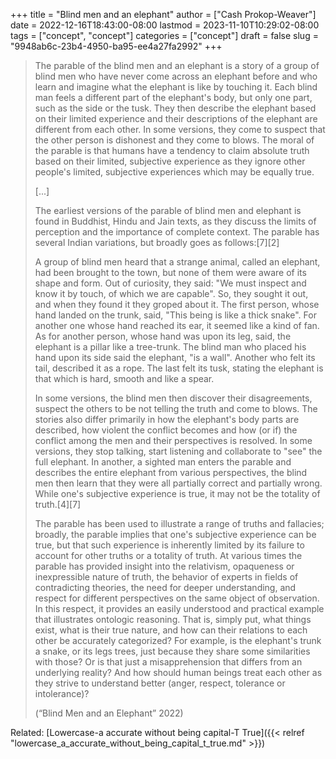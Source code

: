 +++
title = "Blind men and an elephant"
author = ["Cash Prokop-Weaver"]
date = 2022-12-16T18:43:00-08:00
lastmod = 2023-11-10T10:29:02-08:00
tags = ["concept", "concept"]
categories = ["concept"]
draft = false
slug = "9948ab6c-23b4-4950-ba95-ee4a27fa2992"
+++

> The parable of the blind men and an elephant is a story of a group of blind men who have never come across an elephant before and who learn and imagine what the elephant is like by touching it. Each blind man feels a different part of the elephant's body, but only one part, such as the side or the tusk. They then describe the elephant based on their limited experience and their descriptions of the elephant are different from each other. In some versions, they come to suspect that the other person is dishonest and they come to blows. The moral of the parable is that humans have a tendency to claim absolute truth based on their limited, subjective experience as they ignore other people's limited, subjective experiences which may be equally true.
>
> [...]
>
> The earliest versions of the parable of blind men and elephant is found in Buddhist, Hindu and Jain texts, as they discuss the limits of perception and the importance of complete context. The parable has several Indian variations, but broadly goes as follows:[7][2]
>
> <div class="quote2">
>
> A group of blind men heard that a strange animal, called an elephant, had been brought to the town, but none of them were aware of its shape and form. Out of curiosity, they said: "We must inspect and know it by touch, of which we are capable". So, they sought it out, and when they found it they groped about it. The first person, whose hand landed on the trunk, said, "This being is like a thick snake". For another one whose hand reached its ear, it seemed like a kind of fan. As for another person, whose hand was upon its leg, said, the elephant is a pillar like a tree-trunk. The blind man who placed his hand upon its side said the elephant, "is a wall". Another who felt its tail, described it as a rope. The last felt its tusk, stating the elephant is that which is hard, smooth and like a spear.
>
> </div>
>
> In some versions, the blind men then discover their disagreements, suspect the others to be not telling the truth and come to blows. The stories also differ primarily in how the elephant's body parts are described, how violent the conflict becomes and how (or if) the conflict among the men and their perspectives is resolved. In some versions, they stop talking, start listening and collaborate to "see" the full elephant. In another, a sighted man enters the parable and describes the entire elephant from various perspectives, the blind men then learn that they were all partially correct and partially wrong. While one's subjective experience is true, it may not be the totality of truth.[4][7]
>
> The parable has been used to illustrate a range of truths and fallacies; broadly, the parable implies that one's subjective experience can be true, but that such experience is inherently limited by its failure to account for other truths or a totality of truth. At various times the parable has provided insight into the relativism, opaqueness or inexpressible nature of truth, the behavior of experts in fields of contradicting theories, the need for deeper understanding, and respect for different perspectives on the same object of observation. In this respect, it provides an easily understood and practical example that illustrates ontologic reasoning. That is, simply put, what things exist, what is their true nature, and how can their relations to each other be accurately categorized? For example, is the elephant's trunk a snake, or its legs trees, just because they share some similarities with those? Or is that just a misapprehension that differs from an underlying reality? And how should human beings treat each other as they strive to understand better (anger, respect, tolerance or intolerance)?
>
> (“Blind Men and an Elephant” 2022)

Related: [Lowercase-a accurate without being capital-T True]({{< relref "lowercase_a_accurate_without_being_capital_t_true.md" >}})
